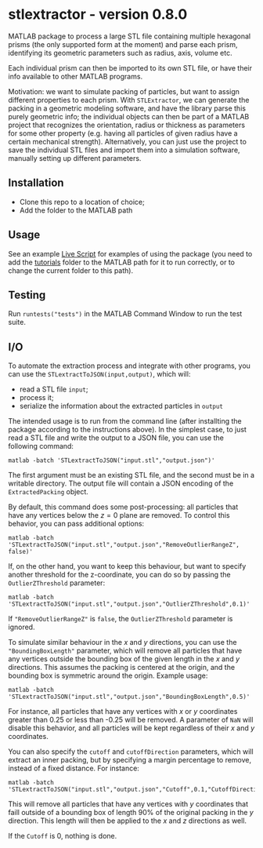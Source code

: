 # stlextractor - version 0.8.0


MATLAB package to process a large STL file containing multiple hexagonal prisms
(the only supported form at the moment) and parse each prism, identifying its geometric
parameters such as radius, axis, volume etc.

Each individual prism can then be imported to its own STL file, or have their info
available to other MATLAB programs.

Motivation: we want to simulate packing of particles, but want to assign different
properties to each prism. With `STLExtractor`, we can generate the packing
in a geometric modeling software, and have the library parse this purely geometric info;
the individual objects can then be part of a MATLAB project that recognizes the orientation, radius
or thickness as parameters for some other property (e.g. having all particles of given radius
have a certain mechanical strength). Alternatively, you can just use the project
to save the individual STL files and import them into a simulation software, manually setting
up different parameters.

## Installation

- Clone this repo to a location of choice;
- Add the folder to the MATLAB path

## Usage

See an example [Live Script](./docs/tutorials/Tutorial1_Extract.mlx) for examples of using
the package (you need to add the [tutorials](./docs/tutorials/) folder to the MATLAB
path for it to run correctly, or to change the current folder to this path).

## Testing

Run `runtests("tests")` in the MATLAB Command Window to run the test suite.

## I/O

To automate the extraction process and integrate with other programs,
you can use the `STLextractToJSON(input,output)`, which will:

- read a STL file `input`;
- process it;
- serialize the information about the extracted particles in `output`

The intended usage is to run from the command line (after installting the package
according to the instructions above).  In the simplest case, to just read a STL file
and write the output to a JSON file, you can use the following command:

```shell
matlab -batch 'STLextractToJSON("input.stl","output.json")'
```

The first argument must be an existing STL file, and the second must be in a writable
directory. The output file will contain a JSON encoding of the `ExtractedPacking` object.

By default, this command does some post-processing: all particles that have any vertices
below the $z=0$ plane are removed. To control this behavior, you can
pass additional options:

```shell
matlab -batch 'STLextractToJSON("input.stl","output.json","RemoveOutlierRangeZ", false)'
```

If, on the other hand, you want to keep this behaviour, but want to specify another
threshold for the z-coordinate, you can do so by passing the `OutlierZThreshold` parameter:

```shell
matlab -batch 'STLextractToJSON("input.stl","output.json","OutlierZThreshold",0.1)'
```

If `"RemoveOutlierRangeZ"` is `false`, the `OutlierZThreshold` parameter is ignored.

To simulate similar behaviour in the $x$ and $y$ directions, you can use the
`"BoundingBoxLength"` parameter, which will remove all particles that have
any vertices outside the bounding box of the given length in the $x$ and $y$
directions. This assumes the packing is centered at the origin, and the bounding box
is symmetric around the origin. Example usage:

```shell
matlab -batch 'STLextractToJSON("input.stl","output.json","BoundingBoxLength",0.5)'
```

For instance, all particles that have any vertices with $x$ or $y$ coordinates
greater than 0.25 or less than -0.25 will be removed. A parameter of `NaN`
will disable this behavior, and all particles will be kept regardless of their
$x$ and $y$ coordinates.

You can also specify the `cutoff` and `cutoffDirection` parameters, which will
extract an inner packing, but by specifying a margin percentage to remove,
instead of a fixed distance. For instance:

```shell
matlab -batch 'STLextractToJSON("input.stl","output.json","Cutoff",0.1,"CutoffDirection","y")'
```

This will remove all particles that have any vertices with $y$ coordinates that faill
outside of a bounding box of length 90% of the original packing in the $y$ direction.
This length will then be applied to the $x$ and $z$ directions as well.

If the `Cutoff` is 0, nothing is done.
